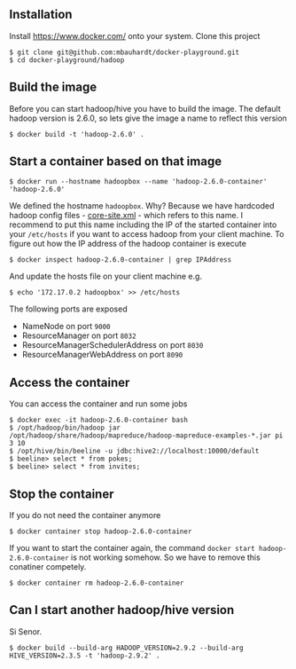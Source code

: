 ## Installation

Install <https://www.docker.com/> onto your system.
Clone this project

    $ git clone git@github.com:mbauhardt/docker-playground.git
    $ cd docker-playground/hadoop


## Build the image

Before you can start hadoop/hive you have to build the image.  The
default hadoop version is 2.6.0, so lets give the image a name to
reflect this version 

    $ docker build -t 'hadoop-2.6.0' .


## Start a container based on that image

    $ docker run --hostname hadoopbox --name 'hadoop-2.6.0-container' 'hadoop-2.6.0'

We defined the hostname `hadoopbox`. Why? Because we have hardcoded
hadoop config files - [core-site.xml](conf/hadoop/core-site.xml) - which
refers to this name.  I recommend to put this name including the IP of
the started container into your `/etc/hosts` if you want to access
hadoop from your client machine. To figure out how the IP address of the
hadoop container is execute

    $ docker inspect hadoop-2.6.0-container | grep IPAddress

And update the hosts file on your client machine e.g.

    $ echo '172.17.0.2 hadoopbox' >> /etc/hosts


The following ports are exposed

* NameNode on port `9000`
* ResourceManager on port `8032`
* ResourceManagerSchedulerAddress on port `8030`
* ResourceManagerWebAddress on port `8090`


## Access the container

You can access the container and run some jobs

    $ docker exec -it hadoop-2.6.0-container bash
    $ /opt/hadoop/bin/hadoop jar /opt/hadoop/share/hadoop/mapreduce/hadoop-mapreduce-examples-*.jar pi 3 10
    $ /opt/hive/bin/beeline -u jdbc:hive2://localhost:10000/default
    $ beeline> select * from pokes;
    $ beeline> select * from invites;


## Stop the container

If you do not need the container anymore

    $ docker container stop hadoop-2.6.0-container

If you want to start the container again, the command `docker start
hadoop-2.6.0-container` is not working somehow. So we have to remove this
conatiner competely.

    $ docker container rm hadoop-2.6.0-container


## Can I start another hadoop/hive version

Si Senor.

    $ docker build --build-arg HADOOP_VERSION=2.9.2 --build-arg HIVE_VERSION=2.3.5 -t 'hadoop-2.9.2' .


